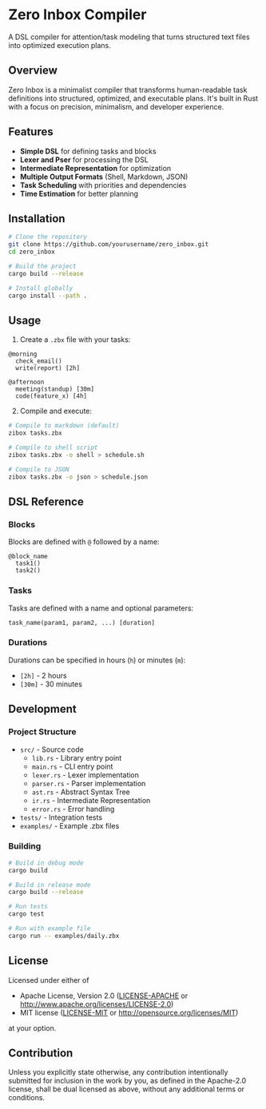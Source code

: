 # Zero Inbox Compiler

A DSL compiler for attention/task modeling that turns structured text files into optimized execution plans.

## Overview

Zero Inbox is a minimalist compiler that transforms human-readable task definitions into structured, optimized, and executable plans. It's built in Rust with a focus on precision, minimalism, and developer experience.

## Features

- **Simple DSL** for defining tasks and blocks
- **Lexer and Pser** for processing the DSL
- **Intermediate Representation** for optimization
- **Multiple Output Formats** (Shell, Markdown, JSON)
- **Task Scheduling** with priorities and dependencies
- **Time Estimation** for better planning

## Installation

```bash
# Clone the repository
git clone https://github.com/yourusername/zero_inbox.git
cd zero_inbox

# Build the project
cargo build --release

# Install globally
cargo install --path .
```

## Usage

1. Create a `.zbx` file with your tasks:

```
@morning
  check_email()
  write(report) [2h]

@afternoon
  meeting(standup) [30m]
  code(feature_x) [4h]
```

2. Compile and execute:

```bash
# Compile to markdown (default)
zibox tasks.zbx

# Compile to shell script
zibox tasks.zbx -o shell > schedule.sh

# Compile to JSON
zibox tasks.zbx -o json > schedule.json
```

## DSL Reference

### Blocks

Blocks are defined with `@` followed by a name:

```
@block_name
  task1()
  task2()
```

### Tasks

Tasks are defined with a name and optional parameters:

```
task_name(param1, param2, ...) [duration]
```

### Durations

Durations can be specified in hours (`h`) or minutes (`m`):

- `[2h]` - 2 hours
- `[30m]` - 30 minutes

## Development

### Project Structure

- `src/` - Source code
  - `lib.rs` - Library entry point
  - `main.rs` - CLI entry point
  - `lexer.rs` - Lexer implementation
  - `parser.rs` - Parser implementation
  - `ast.rs` - Abstract Syntax Tree
  - `ir.rs` - Intermediate Representation
  - `error.rs` - Error handling
- `tests/` - Integration tests
- `examples/` - Example .zbx files

### Building

```bash
# Build in debug mode
cargo build

# Build in release mode
cargo build --release

# Run tests
cargo test

# Run with example file
cargo run -- examples/daily.zbx
```

## License

Licensed under either of

 * Apache License, Version 2.0
   ([LICENSE-APACHE](LICENSE-APACHE) or http://www.apache.org/licenses/LICENSE-2.0)
 * MIT license
   ([LICENSE-MIT](LICENSE-MIT) or http://opensource.org/licenses/MIT)

at your option.

## Contribution

Unless you explicitly state otherwise, any contribution intentionally submitted
for inclusion in the work by you, as defined in the Apache-2.0 license, shall be
dual licensed as above, without any additional terms or conditions.
